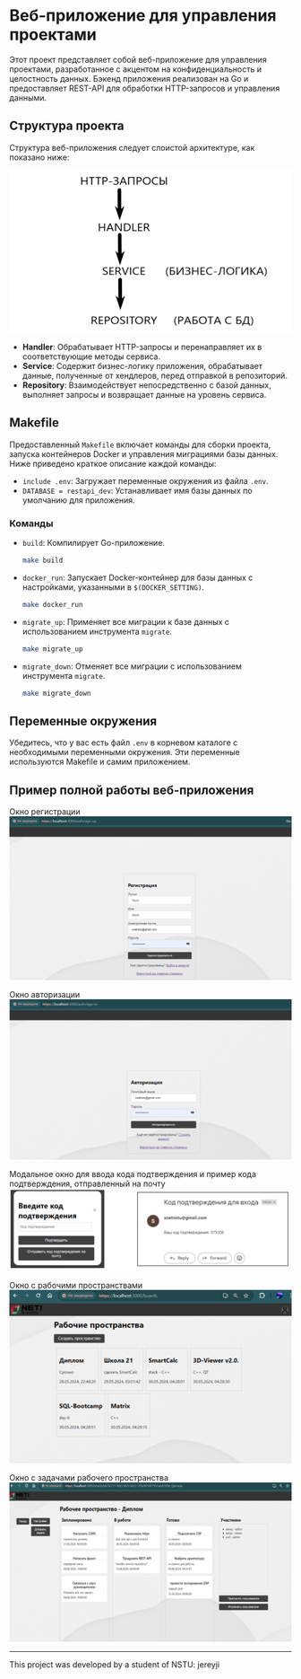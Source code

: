 # Веб-приложение для управления проектами

Этот проект представляет собой веб-приложение для управления проектами, разработанное с акцентом на конфиденциальность и целостность данных. Бэкенд приложения реализован на Go и предоставляет REST-API для обработки HTTP-запросов и управления данными.

## Структура проекта

Структура веб-приложения следует слоистой архитектуре, как показано ниже:

![alt_text](images/structure.png)

- **Handler**: Обрабатывает HTTP-запросы и перенаправляет их в соответствующие методы сервиса.
- **Service**: Содержит бизнес-логику приложения, обрабатывает данные, полученные от хендлеров, перед отправкой в репозиторий.
- **Repository**: Взаимодействует непосредственно с базой данных, выполняет запросы и возвращает данные на уровень сервиса.

## Makefile

Предоставленный `Makefile` включает команды для сборки проекта, запуска контейнеров Docker и управления миграциями базы данных. Ниже приведено краткое описание каждой команды:

- `include .env`: Загружает переменные окружения из файла `.env`.
- `DATABASE = restapi_dev`: Устанавливает имя базы данных по умолчанию для приложения.

### Команды

- `build`: Компилирует Go-приложение.
    ```sh
    make build
    ```

- `docker_run`: Запускает Docker-контейнер для базы данных с настройками, указанными в `$(DOCKER_SETTING)`.
    ```sh
    make docker_run
    ```

- `migrate_up`: Применяет все миграции к базе данных с использованием инструмента `migrate`.
    ```sh
    make migrate_up
    ```

- `migrate_down`: Отменяет все миграции с использованием инструмента `migrate`.
    ```sh
    make migrate_down
    ```

## Переменные окружения

Убедитесь, что у вас есть файл `.env` в корневом каталоге с необходимыми переменными окружения. Эти переменные используются Makefile и самим приложением.

## Пример полной работы веб-приложения

Окно регистрации
![alt_text](images/registration.png)

Окно авторизации
![alt_text](images/login.png)

Модальное окно для ввода кода подтверждения и пример кода подтверждения, отправленный на почту
![alt_text](images/login1.png)

Окно с рабочими пространствами
![alt_text](images/boards.png)

Окно с задачами рабочего пространства
![alt_text](images/cards.png)

***

This project was developed by a student of NSTU: jereyji

